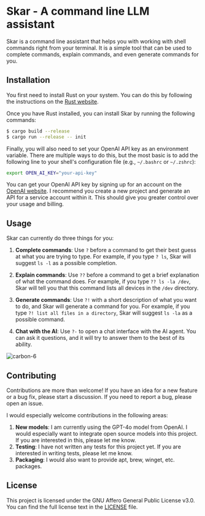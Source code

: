 # Skar - A command line LLM assistant

Skar is a command line assistant that helps you with working with shell commands right from your
terminal. It is a simple tool that can be used to complete commands, explain commands, and even
generate commands for you.

## Installation

You first need to install Rust on your system. You can do this by following the instructions on the
[Rust website](https://www.rust-lang.org/tools/install).

Once you have Rust installed, you can install Skar by running the following commands:

```bash
$ cargo build --release
$ cargo run --release -- init
```

Finally, you will also need to set your OpenAI API key as an environment variable. There are
multiple ways to do this, but the most basic is to add the following line to your shell's
configuration file (e.g., `~/.bashrc` or `~/.zshrc`):

```bash
export OPEN_AI_KEY="your-api-key"
```

You can get your OpenAI API key by signing up for an account on the
[OpenAI website](https://platform.openai.com/signup). I recommend you create a new project and
generate an API for a service account within it. This should give you greater control over your
usage and billing.

## Usage

Skar can currently do three things for you:

1. **Complete commands**: Use `?` before a command to get their best guess at what you are trying to
   type. For example, if you type `? ls`, Skar will suggest `ls -l` as a possible completion.

2. **Explain commands**: Use `??` before a command to get a brief explanation of what the command
   does. For example, if you type `?? ls -la /dev`, Skar will tell you that this command lists all
   devices in the `/dev` directory.

3. **Generate commands**: Use `?!` with a short description of what you want to do, and Skar will
   generate a command for you. For example, if you type `?! list all files in a directory`, Skar
   will suggest `ls -la` as a possible command.

4. **Chat with the AI**: Use `?-` to open a chat interface with the AI agent. You can ask it
   questions, and it will try to answer them to the best of its ability.

![carbon-6](https://github.com/acovaci/skar-cli/assets/6562353/49d90ced-0360-4b4c-8543-d5115016216c)

## Contributing

Contributions are more than welcome! If you have an idea for a new feature or a bug fix, please
start a discussion. If you need to report a bug, please open an issue.

I would especially welcome contributions in the following areas:

1. **New models**: I am currently using the GPT-4o model from OpenAI. I would especially want to
   integrate open source models into this project. If you are interested in this, please let me
   know.
2. **Testing**: I have not written any tests for this project yet. If you are interested in writing
   tests, please let me know.
3. **Packaging**: I would also want to provide apt, brew, winget, etc. packages.

## License

This project is licensed under the GNU Affero General Public License v3.0. You can find the full
license text in the [LICENSE](LICENSE) file.
